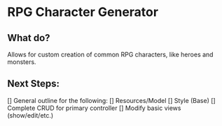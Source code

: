 # RPG Character Generator

## What do?
Allows for custom creation of common RPG characters, like heroes and monsters.

## Next Steps:
[] General outline for the following:
  [] Resources/Model
  [] Style (Base)
[] Complete CRUD for primary controller
[] Modify basic views (show/edit/etc.)
